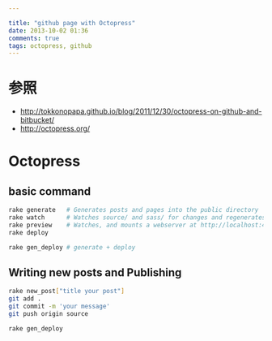 ```yaml
---

title: "github page with Octopress"
date: 2013-10-02 01:36
comments: true
tags: octopress, github
---
```



# 参照

* <http://tokkonopapa.github.io/blog/2011/12/30/octopress-on-github-and-bitbucket/>
* <http://octopress.org/>

# Octopress

## basic command

~~~ sh
rake generate   # Generates posts and pages into the public directory
rake watch      # Watches source/ and sass/ for changes and regenerates
rake preview    # Watches, and mounts a webserver at http://localhost:4000
rake deploy

rake gen_deploy # generate + deploy
~~~




## Writing new posts and Publishing

~~~ sh
rake new_post["title your post"]
git add .
git commit -m 'your message'
git push origin source

rake gen_deploy
~~~



